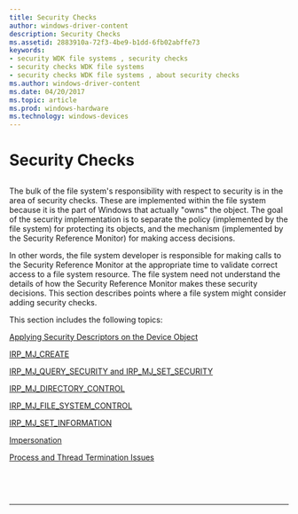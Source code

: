 ```yaml
---
title: Security Checks
author: windows-driver-content
description: Security Checks
ms.assetid: 2883910a-72f3-4be9-b1dd-6fb02abffe73
keywords:
- security WDK file systems , security checks
- security checks WDK file systems
- security checks WDK file systems , about security checks
ms.author: windows-driver-content
ms.date: 04/20/2017
ms.topic: article
ms.prod: windows-hardware
ms.technology: windows-devices
---
```


# Security Checks


## <span id="ddk_security_checks_if"></span><span id="DDK_SECURITY_CHECKS_IF"></span>


The bulk of the file system's responsibility with respect to security is in the area of security checks. These are implemented within the file system because it is the part of Windows that actually "owns" the object. The goal of the security implementation is to separate the policy (implemented by the file system) for protecting its objects, and the mechanism (implemented by the Security Reference Monitor) for making access decisions.

In other words, the file system developer is responsible for making calls to the Security Reference Monitor at the appropriate time to validate correct access to a file system resource. The file system need not understand the details of how the Security Reference Monitor makes these security decisions. This section describes points where a file system might consider adding security checks.

This section includes the following topics:

[Applying Security Descriptors on the Device Object](applying-security-descriptors-on-the-device-object.md)

[IRP\_MJ\_CREATE](irp-mj-create-dispatch-routine.md)

[IRP\_MJ\_QUERY\_SECURITY and IRP\_MJ\_SET\_SECURITY](irp-mj-query-security-and-irp-mj-set-security.md)

[IRP\_MJ\_DIRECTORY\_CONTROL](irp-mj-directory-control2.md)

[IRP\_MJ\_FILE\_SYSTEM\_CONTROL](https://msdn.microsoft.com/library/windows/hardware/ff548670)

[IRP\_MJ\_SET\_INFORMATION](https://msdn.microsoft.com/library/windows/hardware/ff549366)

[Impersonation](impersonation.md)

[Process and Thread Termination Issues](process-and-thread-termination-issues.md)

 

 


--------------------


